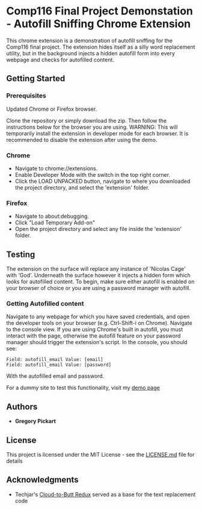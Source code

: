 # Comp116 Final Project Demonstation - Autofill Sniffing Chrome Extension

This chrome extension is a demonstration of autofill sniffing for the Comp116 final project. The extension hides itself as a silly word replacement utility, but in the background injects a hidden autofill form into every webpage and checks for autofilled content.

## Getting Started

### Prerequisites

Updated Chrome or Firefox browser.

Clone the repository or simply download the zip. Then follow the instructions below for the browser you are using. WARNING: This will temporarily install the extension in developer mode for each browser. It is recommended to disable the extension after using the demo.

### Chrome
 * Navigate to chrome://extensions.
 * Enable Developer Mode with the switch in the top right corner.
 * Click the LOAD UNPACKED button, navigate to where you downloaded the project directory, and select the 'extension' folder.

### Firefox
 * Navigate to about:debugging.
 * Click "Load Temporary Add-on"
 * Open the project directory and select any file inside the 'extension' folder.

## Testing

The extension on the surface will replace any instance of 'Nicolas Cage' with 'God'. Underneath the surface however it injects a hidden form which looks for autofilled content. To begin, make sure either autofill is enabled on your browser of choice or you are using a password manager with autofill.

### Getting Autofilled content

Navigate to any webpage for which you have saved credentials, and open the developer tools on your browser (e.g. Ctrl-Shift-i on Chrome). Navigate to the console view. If you are using Chrome's built in autofill, you must interact with the page, otherwise the autofill feature on your password manager should trigger the extension's script. In the console, you should see: 

 ```
 Field: autofill_email Value: [email]
 Field: autofill_email Value: [password]
 ```

With the autofilled email and password. 

For a dummy site to test this functionality, visit my [demo page](https://gregpickart.xyz/security.html)

## Authors

* **Gregory Pickart**

## License

This project is licensed under the MIT License - see the [LICENSE.md](LICENSE.md) file for details

## Acknowledgments

* Techjar's [Cloud-to-Butt Redux](https://github.com/Techjar/cloud-to-butt) served as a base for the text replacement code